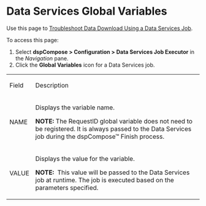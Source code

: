 # Data Services Global Variables

<div class="use">

Use this page to [Troubleshoot Data Download Using a Data Services
Job](../Use_Cases/Troubleshoot_Data_Download_Using_a_Data_Services_Job.htm).

</div>

To access this page:

1.  Select **dspCompose \> Configuration \> Data Services Job Executor**
    in the *Navigation* pane.
2.  Click the **Global Variables** icon for a Data Services job.

<table>
<tbody>
<tr class="odd">
<td><p>Field</p></td>
<td><p>Description</p></td>
</tr>
<tr class="even">
<td><p>NAME</p></td>
<td><p>Displays the variable name.</p>
<p><strong>NOTE:</strong> The RequestID global variable does not need to be registered. It is always passed to the Data Services job during the dspCompose™ Finish process.</p></td>
</tr>
<tr class="odd">
<td><p>VALUE</p></td>
<td><p>Displays the value for the variable.</p>
<p><strong>NOTE:</strong>  This value will be passed to the Data Services job at runtime. The job is executed based on the parameters specified.</p></td>
</tr>
</tbody>
</table>
